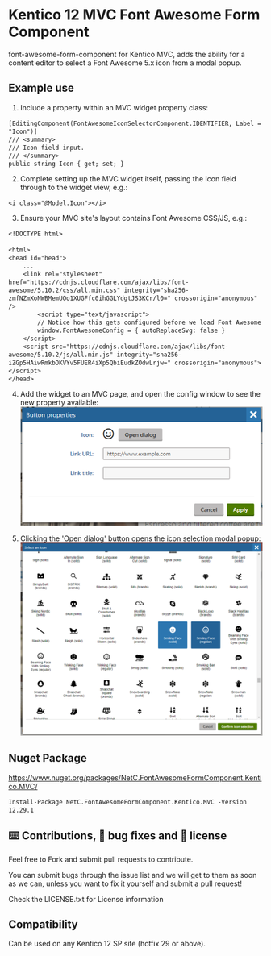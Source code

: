 # Kentico 12 MVC Font Awesome Form Component
font-awesome-form-component for Kentico MVC, adds the ability for a content editor to select a Font Awesome 5.x icon from a modal popup.

## Example use
1. Include a property within an MVC widget property class:
```
[EditingComponent(FontAwesomeIconSelectorComponent.IDENTIFIER, Label = "Icon")]
/// <summary>
/// Icon field input.
/// </summary>
public string Icon { get; set; }
```

2. Complete setting up the MVC widget itself, passing the Icon field through to the widget view, e.g.:
```
<i class="@Model.Icon"></i>
```

3. Ensure your MVC site's layout contains Font Awesome CSS/JS, e.g.:
```
<!DOCTYPE html>

<html>
<head id="head">
    ...
    <link rel="stylesheet" href="https://cdnjs.cloudflare.com/ajax/libs/font-awesome/5.10.2/css/all.min.css" integrity="sha256-zmfNZmXoNWBMemUOo1XUGFfc0ihGGLYdgtJS3KCr/l0=" crossorigin="anonymous" />
        <script type="text/javascript">
        // Notice how this gets configured before we load Font Awesome
        window.FontAwesomeConfig = { autoReplaceSvg: false }
    </script>
    <script src="https://cdnjs.cloudflare.com/ajax/libs/font-awesome/5.10.2/js/all.min.js" integrity="sha256-iZGp5HAiwRmkbOKVYv5FUER4iXp5QbiEudkZOdwLrjw=" crossorigin="anonymous"></script>
</head>
```

4. Add the widget to an MVC page, and open the config window to see the new property available:
![form component image](https://github.com/liamgold/font-awesome-form-component/blob/master/img/FormComponent.PNG?raw=true)

5. Clicking the 'Open dialog' button opens the icon selection modal popup:
![form component modal image](https://github.com/liamgold/font-awesome-form-component/blob/master/img/FormComponentModal.PNG?raw=true)

## Nuget Package
https://www.nuget.org/packages/NetC.FontAwesomeFormComponent.Kentico.MVC/
```
Install-Package NetC.FontAwesomeFormComponent.Kentico.MVC -Version 12.29.1
```

## ⌨️ Contributions, 🐛 bug fixes and 📜 license
Feel free to Fork and submit pull requests to contribute.

You can submit bugs through the issue list and we will get to them as soon as we can, unless you want to fix it yourself and submit a pull request!

Check the LICENSE.txt for License information

## Compatibility
Can be used on any Kentico 12 SP site (hotfix 29 or above).
